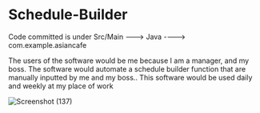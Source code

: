 # Schedule-Builder
Code committed is under Src/Main --->  Java ----> com.example.asiancafe


The users of the software would be me because I am a manager, and my boss. The software would automate a schedule builder function that are manually inputted by me and my boss.. This software would be used daily and weekly at my place of work

![Screenshot (137)](https://github.com/ColbyRosnerCMIS202/CafeAuto/assets/161066806/437a3881-d75c-4b22-a0f0-7d2f14da58a5)
